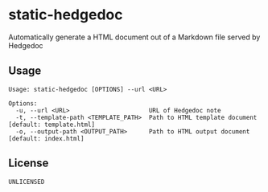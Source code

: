 # static-hedgedoc

Automatically generate a HTML document out of a Markdown file served by Hedgedoc

## Usage

```
Usage: static-hedgedoc [OPTIONS] --url <URL>

Options:
  -u, --url <URL>                      URL of Hedgedoc note
  -t, --template-path <TEMPLATE_PATH>  Path to HTML template document [default: template.html]
  -o, --output-path <OUTPUT_PATH>      Path to HTML output document [default: index.html]
```

## License

`UNLICENSED`
